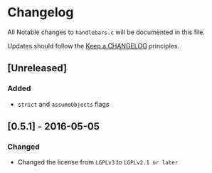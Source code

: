# Changelog

All Notable changes to `handlebars.c` will be documented in this file.

Updates should follow the [Keep a CHANGELOG](http://keepachangelog.com/) principles.

## [Unreleased]

### Added
- `strict` and `assumeObjects` flags

## [0.5.1] - 2016-05-05

### Changed
- Changed the license from `LGPLv3` to `LGPLv2.1 or later`


